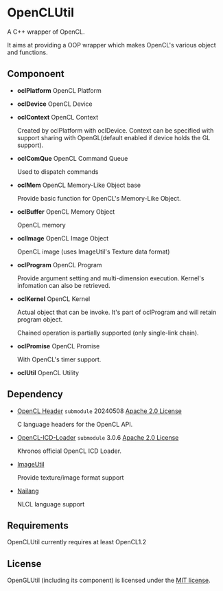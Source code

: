 # OpenCLUtil

A C++ wrapper of OpenCL.

It aims at providing a OOP wrapper which makes OpenCL's various object and functions.

## Componoent

* **oclPlatform**  OpenCL Platform

* **oclDevice**  OpenCL Device

* **oclContext**  OpenCL Context

  Created by oclPlatform with oclDevice. Context can be specified with support sharing with OpenGL(default enabled if device holds the GL support).

* **oclComQue**  OpenCL Command Queue

  Used to dispatch commands

* **oclMem**  OpenCL Memory-Like Object base
  
  Provide basic function for OpenCL's Memory-Like Object.

* **oclBuffer**  OpenCL Memory Object
  
  OpenCL memory

* **oclImage**  OpenCL Image Object
  
  OpenCL image (uses ImageUtil's Texture data format)

* **oclProgram**  OpenCL Program

  Provide argument setting and multi-dimension execution. Kernel's infomation can also be retrieved.

* **oclKernel**  OpenCL Kernel

  Actual object that can be invoke. It's part of oclProgram and will retain program object.

  Chained operation is partially supported (only single-link chain).

* **oclPromise**  OpenCL Promise

  With OpenCL's timer support.

* **oclUtil**  OpenCL Utility

## Dependency

* [OpenCL Header](https://github.com/KhronosGroup/OpenCL-Headers) `submodule` 20240508 [Apache 2.0 License](https://github.com/KhronosGroup/OpenCL-Headers/blob/master/LICENSE)
  
  C language headers for the OpenCL API.

* [OpenCL-ICD-Loader](https://github.com/KhronosGroup/OpenCL-ICD-Loader) `submodule` 3.0.6 [Apache 2.0 License]([../3rdParty/OpenCL-ICD_Loader/LICENSE](https://github.com/KhronosGroup/OpenCL-ICD-Loader/blob/master/LICENSE))

  Khronos official OpenCL ICD Loader.

* [ImageUtil](../ImageUtil)

  Provide texture/image format support

* [Nailang](../Nailang)

  NLCL language support

## Requirements

OpenCLUtil currently requires at least OpenCL1.2

## License

OpenGLUtil (including its component) is licensed under the [MIT license](../License.txt).
